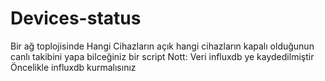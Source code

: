 # Devices-status
Bir ağ toplojisinde Hangi Cihazların açık hangi cihazların kapalı olduğunun canlı takibini yapa bilceğiniz bir script Nott: Veri influxdb ye kaydedilmiştir Öncelikle influxdb kurmalısınız
